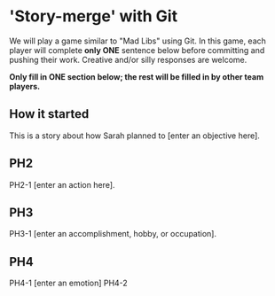 # 'Story-merge' with Git
We will play a game similar to "Mad Libs" using Git. In this game, each player will complete **only ONE** sentence below before committing and pushing their work. Creative and/or silly responses are welcome.  

**Only fill in ONE section below; the rest will be filled in by other team players.**  

## How it started
This is a story about how Sarah planned to
 [enter an objective here].  

## PH2
PH2-1
 [enter an action here].  

## PH3
PH3-1
 [enter an accomplishment, hobby, or occupation].  

## PH4
PH4-1
 [enter an emotion] 
PH4-2
